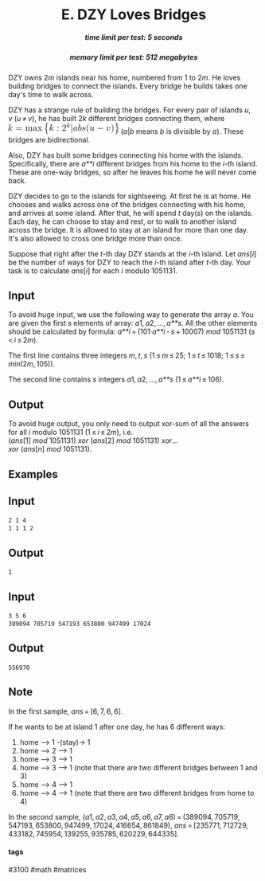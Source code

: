 <h1 style='text-align: center;'> E. DZY Loves Bridges</h1>

<h5 style='text-align: center;'>time limit per test: 5 seconds</h5>
<h5 style='text-align: center;'>memory limit per test: 512 megabytes</h5>

DZY owns 2*m* islands near his home, numbered from 1 to 2*m*. He loves building bridges to connect the islands. Every bridge he builds takes one day's time to walk across.

DZY has a strange rule of building the bridges. For every pair of islands *u*, *v* (*u* ≠ *v*), he has built 2*k* different bridges connecting them, where ![](images/f49993c7f44afef1236372301838fdcaf31e0226.png) (*a*|*b* means *b* is divisible by *a*). These bridges are bidirectional.

Also, DZY has built some bridges connecting his home with the islands. Specifically, there are *a**i* different bridges from his home to the *i*-th island. These are one-way bridges, so after he leaves his home he will never come back.

DZY decides to go to the islands for sightseeing. At first he is at home. He chooses and walks across one of the bridges connecting with his home, and arrives at some island. After that, he will spend *t* day(s) on the islands. Each day, he can choose to stay and rest, or to walk to another island across the bridge. It is allowed to stay at an island for more than one day. It's also allowed to cross one bridge more than once.

Suppose that right after the *t*-th day DZY stands at the *i*-th island. Let *ans*[*i*] be the number of ways for DZY to reach the *i*-th island after *t*-th day. Your task is to calculate *ans*[*i*] for each *i* modulo 1051131.

## Input

To avoid huge input, we use the following way to generate the array *a*. You are given the first *s* elements of array: *a*1, *a*2, ..., *a**s*. All the other elements should be calculated by formula: *a**i* = (101·*a**i* - *s* + 10007) *mod* 1051131 (*s* < *i* ≤ 2*m*).

The first line contains three integers *m*, *t*, *s* (1 ≤ *m* ≤ 25; 1 ≤ *t* ≤ 1018; 1 ≤ *s* ≤ *min*(2*m*, 105)).

The second line contains *s* integers *a*1, *a*2, ..., *a**s* (1 ≤ *a**i* ≤ 106).

## Output

To avoid huge output, you only need to output xor-sum of all the answers for all *i* modulo 1051131 (1 ≤ *i* ≤ 2*m*), i.e. (*ans*[1] *mod* 1051131) *xor* (*ans*[2] *mod* 1051131) *xor*... *xor* (*ans*[*n*] *mod* 1051131).

## Examples

## Input


```
2 1 4  
1 1 1 2  

```
## Output


```
1  

```
## Input


```
3 5 6  
389094 705719 547193 653800 947499 17024  

```
## Output


```
556970  

```
## Note

In the first sample, *ans* = [6, 7, 6, 6].

If he wants to be at island 1 after one day, he has 6 different ways:

1. home —> 1 -(stay)-> 1
2. home —> 2 —> 1
3. home —> 3 —> 1
4. home —> 3 —> 1 (note that there are two different bridges between 1 and 3)
5. home —> 4 —> 1
6. home —> 4 —> 1 (note that there are two different bridges from home to 4)

In the second sample, (*a*1, *a*2, *a*3, *a*4, *a*5, *a*6, *a*7, *a*8) = (389094, 705719, 547193, 653800, 947499, 17024, 416654, 861849), *ans* = [235771, 712729, 433182, 745954, 139255, 935785, 620229, 644335].



#### tags 

#3100 #math #matrices 